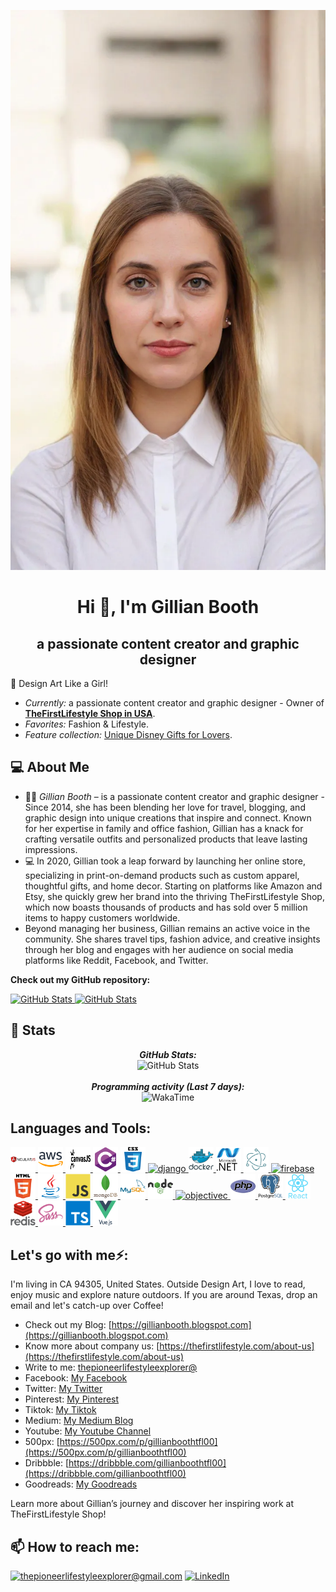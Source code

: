 ![Banner_Image](./GillianBooth.jpeg)
<!-- <h2 align='center'>Gillian Booth @ thepioneerlifestyleexplorer</h2>
<p align='center'><b>Stanford University at CA 94305, United States</b></p> -->

<h1 align="center">Hi 👋, I'm Gillian Booth</h1>  
<h2 align="center">a passionate content creator and graphic designer</h2>  

👋 Design Art Like a Girl! 
- <i>Currently:</i> a passionate content creator and graphic designer - Owner of **[TheFirstLifestyle Shop in USA](https://thefirstlifestyle.com/shop)**.
- <i>Favorites:</i> Fashion & Lifestyle.
- <i>Feature collection:</i> [Unique Disney Gifts for Lovers](https://thefirstlifestyle.com/trending/disney-gifts).

<h2>💻 About Me</h2>

- 👩‍🎓 _Gillian Booth_ – is a passionate content creator and graphic designer - Since 2014, she has been blending her love for travel, blogging, and graphic design into unique creations that inspire and connect. Known for her expertise in family and office fashion, Gillian has a knack for crafting versatile outfits and personalized products that leave lasting impressions.
- 💻 In 2020, Gillian took a leap forward by launching her online store, specializing in print-on-demand products such as custom apparel, thoughtful gifts, and home decor. Starting on platforms like Amazon and Etsy, she quickly grew her brand into the thriving TheFirstLifestyle Shop, which now boasts thousands of products and has sold over 5 million items to happy customers worldwide.
- Beyond managing her business, Gillian remains an active voice in the community. She shares travel tips, fashion advice, and creative insights through her blog and engages with her audience on social media platforms like Reddit, Facebook, and Twitter.


__Check out my GitHub repository:__

<div>
  <p>
    <a href="https://github.com/ThePioneerLifestyleExplorer/Demo">
      <img src="https://github-readme-stats.vercel.app/api/pin/?username=laxmena&repo=PyCalendly" alt="GitHub Stats" />
    </a>
    <a href="https://github.com/ThePioneerLifestyleExplorer/Demo">
      <img src="https://github-readme-stats.vercel.app/api/pin/?username=laxmena&repo=CloudOrg-Simulator" alt="GitHub Stats" />
    </a>
  </p>
</div>

<h2>👀 Stats</h2>

<div>
<!--   <p align="center">
    <b><em>Now listening to:</em></b> <br/>
    <img src="https://spotify-github-profile.vercel.app/api/view?uid=lakshmanan.meiyappan&cover_image=true&theme=novatorem" alt="Now Listenting to" />
  </p> -->
  
  <p align="center">
  <b><em>GitHub Stats:</em></b> <br/>
    <img src="https://github-readme-streak-stats.herokuapp.com/?user=laxmena" alt="GitHub Stats" /> <br/><br/>
  <b><em>Programming activity (Last 7 days):</em></b> <br/>
    <img src="https://github-readme-stats.vercel.app/api/wakatime?username=laxmena" alt="WakaTime" />
  </p>
</div>

<h2 align="left">Languages and Tools:</h2>  
<p align="left"> <a href="https://angular.io" target="_blank" rel="noreferrer"> <img src="https://raw.githubusercontent.com/devicons/devicon/master/icons/angularjs/angularjs-original-wordmark.svg" alt="angularjs" width="40" height="40"/> </a> <a href="https://aws.amazon.com" target="_blank" rel="noreferrer"> <img src="https://raw.githubusercontent.com/devicons/devicon/master/icons/amazonwebservices/amazonwebservices-original-wordmark.svg" alt="aws" width="40" height="40"/> </a> <a href="https://canvasjs.com" target="_blank" rel="noreferrer"> <img src="https://raw.githubusercontent.com/Hardik0307/Hardik0307/master/assets/canvasjs-charts.svg" alt="canvasjs" width="40" height="40"/> </a> <a href="https://www.w3schools.com/cs/" target="_blank" rel="noreferrer"> <img src="https://raw.githubusercontent.com/devicons/devicon/master/icons/csharp/csharp-original.svg" alt="csharp" width="40" height="40"/> </a> <a href="https://www.w3schools.com/css/" target="_blank" rel="noreferrer"> <img src="https://raw.githubusercontent.com/devicons/devicon/master/icons/css3/css3-original-wordmark.svg" alt="css3" width="40" height="40"/> </a> <a href="https://www.djangoproject.com/" target="_blank" rel="noreferrer"> <img src="https://cdn.worldvectorlogo.com/logos/django.svg" alt="django" width="40" height="40"/> </a> <a href="https://www.docker.com/" target="_blank" rel="noreferrer"> <img src="https://raw.githubusercontent.com/devicons/devicon/master/icons/docker/docker-original-wordmark.svg" alt="docker" width="40" height="40"/> </a> <a href="https://dotnet.microsoft.com/" target="_blank" rel="noreferrer"> <img src="https://raw.githubusercontent.com/devicons/devicon/master/icons/dot-net/dot-net-original-wordmark.svg" alt="dotnet" width="40" height="40"/> </a> <a href="https://www.electronjs.org" target="_blank" rel="noreferrer"> <img src="https://raw.githubusercontent.com/devicons/devicon/master/icons/electron/electron-original.svg" alt="electron" width="40" height="40"/> </a> <a href="https://firebase.google.com/" target="_blank" rel="noreferrer"> <img src="https://www.vectorlogo.zone/logos/firebase/firebase-icon.svg" alt="firebase" width="40" height="40"/> </a> <a href="https://www.w3.org/html/" target="_blank" rel="noreferrer"> <img src="https://raw.githubusercontent.com/devicons/devicon/master/icons/html5/html5-original-wordmark.svg" alt="html5" width="40" height="40"/> </a> <a href="https://www.java.com" target="_blank" rel="noreferrer"> <img src="https://raw.githubusercontent.com/devicons/devicon/master/icons/java/java-original.svg" alt="java" width="40" height="40"/> </a> <a href="https://developer.mozilla.org/en-US/docs/Web/JavaScript" target="_blank" rel="noreferrer"> <img src="https://raw.githubusercontent.com/devicons/devicon/master/icons/javascript/javascript-original.svg" alt="javascript" width="40" height="40"/> </a> <a href="https://www.mongodb.com/" target="_blank" rel="noreferrer"> <img src="https://raw.githubusercontent.com/devicons/devicon/master/icons/mongodb/mongodb-original-wordmark.svg" alt="mongodb" width="40" height="40"/> </a> <a href="https://www.mysql.com/" target="_blank" rel="noreferrer"> <img src="https://raw.githubusercontent.com/devicons/devicon/master/icons/mysql/mysql-original-wordmark.svg" alt="mysql" width="40" height="40"/> </a> <a href="https://nodejs.org" target="_blank" rel="noreferrer"> <img src="https://raw.githubusercontent.com/devicons/devicon/master/icons/nodejs/nodejs-original-wordmark.svg" alt="nodejs" width="40" height="40"/> </a> <a href="https://developer.apple.com/library/archive/documentation/Cocoa/Conceptual/ProgrammingWithObjectiveC/Introduction/Introduction.html" target="_blank" rel="noreferrer"> <img src="https://www.vectorlogo.zone/logos/apple_objectivec/apple_objectivec-icon.svg" alt="objectivec" width="40" height="40"/> </a> <a href="https://www.php.net" target="_blank" rel="noreferrer"> <img src="https://raw.githubusercontent.com/devicons/devicon/master/icons/php/php-original.svg" alt="php" width="40" height="40"/> </a> <a href="https://www.postgresql.org" target="_blank" rel="noreferrer"> <img src="https://raw.githubusercontent.com/devicons/devicon/master/icons/postgresql/postgresql-original-wordmark.svg" alt="postgresql" width="40" height="40"/> </a> <a href="https://reactjs.org/" target="_blank" rel="noreferrer"> <img src="https://raw.githubusercontent.com/devicons/devicon/master/icons/react/react-original-wordmark.svg" alt="react" width="40" height="40"/> </a> <a href="https://redis.io" target="_blank" rel="noreferrer"> <img src="https://raw.githubusercontent.com/devicons/devicon/master/icons/redis/redis-original-wordmark.svg" alt="redis" width="40" height="40"/> </a> <a href="https://sass-lang.com" target="_blank" rel="noreferrer"> <img src="https://raw.githubusercontent.com/devicons/devicon/master/icons/sass/sass-original.svg" alt="sass" width="40" height="40"/> </a> <a href="https://www.typescriptlang.org/" target="_blank" rel="noreferrer"> <img src="https://raw.githubusercontent.com/devicons/devicon/master/icons/typescript/typescript-original.svg" alt="typescript" width="40" height="40"/> </a> <a href="https://vuejs.org/" target="_blank" rel="noreferrer"> <img src="https://raw.githubusercontent.com/devicons/devicon/master/icons/vuejs/vuejs-original-wordmark.svg" alt="vuejs" width="40" height="40"/> </a> </p>

<h2> Let's go with me⚡:</h2>

I'm living in CA 94305, United States. Outside Design Art, I love to read, enjoy music and explore nature outdoors. If you are around Texas, drop an email and let's catch-up over Coffee!
 
- Check out my Blog: [https://gillianbooth.blogspot.com](https://gillianbooth.blogspot.com)
- Know more about company us: [https://thefirstlifestyle.com/about-us](https://thefirstlifestyle.com/about-us)
- Write to me: [thepioneerlifestyleexplorer@](mailto:thepioneerlifestyleexplorer@gmail.com)
- Facebook: [My Facebook](https://www.facebook.com/profile.php?id=61569436230078)
- Twitter: [My Twitter](https://x.com/GillianBoothTFL)
- Pinterest: [My Pinterest](https://www.pinterest.com/gillianboothtfl00/)
- Tiktok: [My Tiktok](https://www.tiktok.com/@gillianboothtfl00)
- Medium: [My Medium Blog](https://medium.com/@thepioneerlifestyleexplorer)
- Youtube: [My Youtube Channel](https://www.youtube.com/@GillianBoothTFL00)
- 500px: [https://500px.com/p/gillianboothtfl00](https://500px.com/p/gillianboothtfl00)
- Dribbble: [https://dribbble.com/gillianboothtfl00](https://dribbble.com/gillianboothtfl00)
- Goodreads: [My Goodreads](https://www.goodreads.com/user/show/169680007-thepioneerlifestyleexplorer)

Learn more about Gillian’s journey and discover her inspiring work at TheFirstLifestyle Shop!

<h2>📫 How to reach me:</h2>

<a href="mailto:thepioneerlifestyleexplorer@gmail.com">![thepioneerlifestyleexplorer@gmail.com](https://img.shields.io/badge/Gmail-D14836?style=for-the-badge&logo=gmail&logoColor=white)</a> <a href="https://www.linkedin.com/in/ThePioneerLifestyleExplorer/">![LinkedIn](https://img.shields.io/badge/LinkedIn-0077B5?style=for-the-badge&logo=linkedin&logoColor=white)</a>
